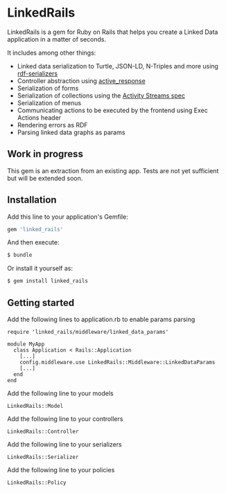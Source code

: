 # LinkedRails
LinkedRails is a gem for Ruby on Rails that helps you create a Linked Data application in a matter of seconds.

It includes among other things:
* Linked data serialization to Turtle, JSON-LD, N-Triples and more using [rdf-serializers](https://github.com/ontola/rdf-serializers)
* Controller abstraction using [active_response](https://github.com/ontola/active_response)
* Serialization of forms
* Serialization of collections using the [Activity Streams spec](https://www.w3.org/ns/activitystreams)
* Serialization of menus
* Communicating actions to be executed by the frontend using Exec Actions header
* Rendering errors as RDF
* Parsing linked data graphs as params

## Work in progress
This gem is an extraction from an existing app. Tests are not yet sufficient but will be extended soon.

## Installation
Add this line to your application's Gemfile:

```ruby
gem 'linked_rails'
```

And then execute:
```bash
$ bundle
```

Or install it yourself as:
```bash
$ gem install linked_rails
```

## Getting started

Add the following lines to application.rb to enable params parsing
```
require 'linked_rails/middleware/linked_data_params'

module MyApp
  class Application < Rails::Application
    [...]
    config.middleware.use LinkedRails::Middleware::LinkedDataParams
    [...]
  end
end
```

Add the following line to your models
```
LinkedRails::Model
```

Add the following line to your controllers
```
LinkedRails::Controller
```

Add the following line to your serializers
```
LinkedRails::Serializer
```

Add the following line to your policies
```
LinkedRails::Policy
```
